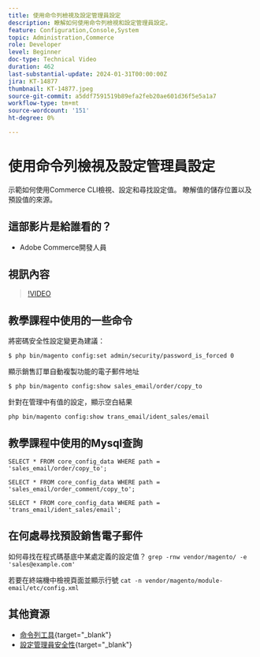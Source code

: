 ```yaml
---
title: 使用命令列檢視及設定管理員設定
description: 瞭解如何使用命令列檢視和設定管理員設定。
feature: Configuration,Console,System
topic: Administration,Commerce
role: Developer
level: Beginner
doc-type: Technical Video
duration: 462
last-substantial-update: 2024-01-31T00:00:00Z
jira: KT-14877
thumbnail: KT-14877.jpeg
source-git-commit: a5ddf7591519b89efa2feb20ae601d36f5e5a1a7
workflow-type: tm+mt
source-wordcount: '151'
ht-degree: 0%

---
```



# 使用命令列檢視及設定管理員設定

示範如何使用Commerce CLI檢視、設定和尋找設定值。 瞭解值的儲存位置以及預設值的來源。

## 這部影片是給誰看的？

- Adobe Commerce開發人員

## 視訊內容

>[!VIDEO](https://video.tv.adobe.com/v/3427123?&learn=on)

## 教學課程中使用的一些命令

將密碼安全性設定變更為建議：

`$ php bin/magento config:set admin/security/password_is_forced 0`

顯示銷售訂單自動複製功能的電子郵件地址

`$ php bin/magento config:show sales_email/order/copy_to`

針對在管理中有值的設定，顯示空白結果

`php bin/magento config:show trans_email/ident_sales/email`

## 教學課程中使用的Mysql查詢

```
SELECT * FROM core_config_data WHERE path = 'sales_email/order/copy_to';

SELECT * FROM core_config_data WHERE path = 'sales_email/order_comment/copy_to';

SELECT * FROM core_config_data WHERE path = 'trans_email/ident_sales/email';
```

## 在何處尋找預設銷售電子郵件

如何尋找在程式碼基底中某處定義的設定值？
`grep -rnw vendor/magento/ -e 'sales@example.com'`

若要在終端機中檢視頁面並顯示行號 `cat -n vendor/magento/module-email/etc/config.xml`

## 其他資源

- [命令列工具](https://experienceleague.adobe.com/docs/commerce-operations/configuration-guide/cli/config-cli.html){target="_blank"}
- [設定管理員安全性](https://experienceleague.adobe.com/docs/commerce-admin/systems/security/security-admin.html){target="_blank"}
